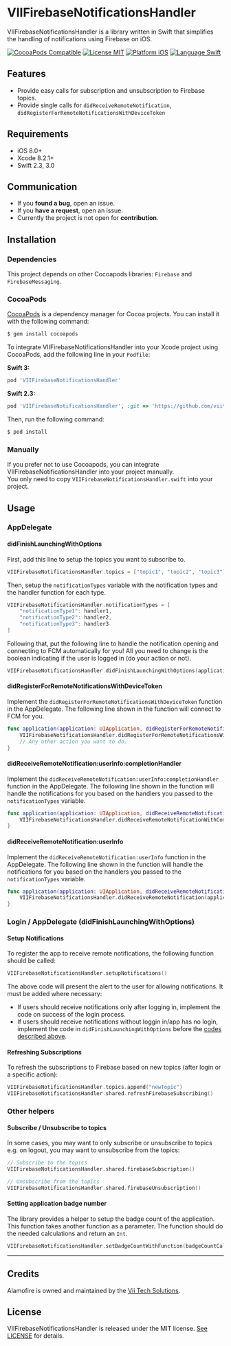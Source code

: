 # VIIFirebaseNotificationsHandler

VIIFirebaseNotificationsHandler is a library written in Swift that simplifies the handling of notifications using Firebase on iOS.

[![CocoaPods Compatible](https://img.shields.io/badge/Cocoapods-compatible-blue.svg)](https://img.shields.io/badge/Cocoapods-compatible-blue.svg)
[![License MIT](https://img.shields.io/badge/license-MIT-lightgrey.svg)](https://img.shields.io/badge/license-MIT-lightgrey.svg)
[![Platform iOS](https://img.shields.io/badge/platform-ios-yellow.svg)](https://img.shields.io/badge/platform-ios-yellow.svg)
[![Language Swift](https://img.shields.io/badge/language-swift-orange.svg)](https://img.shields.io/badge/language-swift-orange.svg)

## Features
- Provide easy calls for subscription and unsubscription to Firebase topics.
- Provide single calls for `didReceiveRemoteNotification`, `didRegisterForRemoteNotificationsWithDeviceToken`

## Requirements

- iOS 8.0+
- Xcode 8.2.1+
- Swift 2.3, 3.0

## Communication

- If you **found a bug**, open an issue.
- If you **have a request**, open an issue.
- Currently the project is not open for **contribution**.

## Installation
### Dependencies
This project depends on other Cocoapods libraries: `Firebase` and `FirebaseMessaging`.

### CocoaPods

[CocoaPods](http://cocoapods.org) is a dependency manager for Cocoa projects. You can install it with the following command:

```bash
$ gem install cocoapods
```

To integrate VIIFirebaseNotificationsHandler into your Xcode project using CocoaPods, add the following line in your `Podfile`:

**Swift 3:**
```ruby
pod 'VIIFirebaseNotificationsHandler'
```

**Swift 2.3:**
```ruby
pod 'VIIFirebaseNotificationsHandler', :git => 'https://github.com/viitech/VIIFirebaseNotificationsHandler.git', :branch => 'Swift 2.3'
```

Then, run the following command:

```bash
$ pod install
```

### Manually

If you prefer not to use Cocoapods, you can integrate VIIFirebaseNotificationsHandler into your project manually.     
You only need to copy `VIIFirebaseNotificationsHandler.swift` into your project.


## Usage

### AppDelegate
#### didFinishLaunchingWithOptions

First, add this line to setup the topics you want to subscribe to.
```swift
VIIFirebaseNotificationsHandler.topics = ["topic1", "topic2", "topic3"]
```

Then, setup the `notificationTypes` variable with the notification types and the handler function for each type.
```swift
VIIFirebaseNotificationsHandler.notificationTypes = [
	"notificationType1": handler1,
	"notificationType2": handler2,
	"notificationType3": handler3
]
```

Following that, put the following line to handle the notification opening and connecting to FCM automatically for you!
All you need to change is the boolean indicating if the user is logged in (do your action or not).
```swift
VIIFirebaseNotificationsHandler.didFinishLaunchingWithOptions(application, isLoggedIn: true) // isLoggedIn always true if there's no login required.
```

#### didRegisterForRemoteNotificationsWithDeviceToken

Implement the `didRegisterForRemoteNotificationsWithDeviceToken` function in the AppDelegate.
The following line shown in the function will connect to FCM for you.
```swift
func application(application: UIApplication, didRegisterForRemoteNotificationsWithDeviceToken deviceToken: NSData) {
	VIIFirebaseNotificationsHandler.didRegisterForRemoteNotificationsWithDeviceToken(deviceToken)
	// Any other action you want to do.
}
```

#### didReceiveRemoteNotification:userInfo:completionHandler

Implement the `didReceiveRemoteNotification:userInfo:completionHandler` function in the AppDelegate.
The following line shown in the function will handle the notifications for you based on the handlers you passed to the `notificationTypes` variable.
```swift
func application(application: UIApplication, didReceiveRemoteNotification userInfo: [NSObject : AnyObject], fetchCompletionHandler completionHandler: (UIBackgroundFetchResult) -> Void) {
	VIIFirebaseNotificationsHandler.didReceiveRemoteNotificationWithCompletion(application, userInfo: userInfo as! [String: AnyObject], completionHandler: completionHandler, isLoggedIn: true) // isLoggedIn always true if there's no login required.
}
```

#### didReceiveRemoteNotification:userInfo

Implement the `didReceiveRemoteNotification:userInfo` function in the AppDelegate.
The following line shown in the function will handle the notifications for you based on the handlers you passed to the `notificationTypes` variable.
```swift
func application(application: UIApplication, didReceiveRemoteNotification userInfo: [NSObject : AnyObject], fetchCompletionHandler completionHandler: (UIBackgroundFetchResult) -> Void) {
	VIIFirebaseNotificationsHandler.didReceiveRemoteNotification(application, userInfo: userInfo as! [String: AnyObject], isLoggedIn: true) // isLoggedIn always true if there's no login required.
}
```

### Login / AppDelegate (didFinishLaunchingWithOptions)
#### Setup Notifications
To register the app to receive remote notifications, the following function should be called:
```swift
VIIFirebaseNotificationsHandler.setupNotifications()
```
The above code will present the alert to the user for allowing notifications. It must be added where necessary:
- If users should receive notifications only after logging in, implement the code on success of the login process.
- If users should receive notifications without loggin in/app has no login, implement the code in `didFinishLaunchingWithOptions` before the [codes described above](#didFinishLaunchingWithOptions).

#### Refreshing Subscriptions
To refresh the subscriptions to Firebase based on new topics (after login or a specific action):
```swift
VIIFirebaseNotificationsHandler.topics.append("newTopic")
VIIFirebaseNotificationsHandler.shared.refreshFirebaseSubscribing()
```

### Other helpers
#### Subscribe / Unsubscribe to topics
In some cases, you may want to only subscribe or unsubscribe to topics e.g. on logout, you may want to unsubscribe from the topics:
```swift
// Subscribe to the topics
VIIFirebaseNotificationsHandler.shared.firebaseSubscription()

// Unsubscribe from the topics
VIIFirebaseNotificationsHandler.shared.firebaseUnsubscription()
```

#### Setting application badge number
The library provides a helper to setup the badge count of the application.
This function takes another function as a parameter. The function should do the needed calculations and return an `Int`.
```swift
VIIFirebaseNotificationsHandler.setBadgeCountWithFunction(badgeCountCalculation)
```

---

## Credits

Alamofire is owned and maintained by the [Vii Tech Solutions](http://viitech.net).

## License

VIIFirebaseNotificationsHandler is released under the MIT license. [See LICENSE](https://github.com/viitech/VIIFirebaseNotificationsHandler/blob/master/LICENSE.md) for details.
